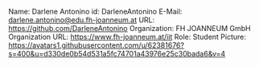 Name: Darlene Antonino
id: DarleneAntonino
E-Mail: darlene.antonino@edu.fh-joanneum.at
URL: https://github.com/DarleneAntonino
Organization: FH JOANNEUM GmbH
Organization URL: https://www.fh-joanneum.at/iit
Role: Student
Picture: https://avatars1.githubusercontent.com/u/62381676?s=400&u=d330de0b54d531a5fc74701a43976e25c30bada6&v=4